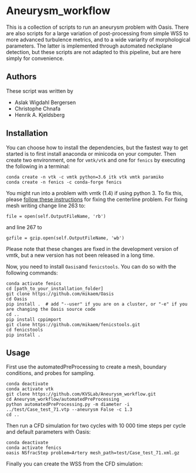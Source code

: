 # Aneurysm_workflow

This is a collection of scripts to run an aneurysm problem with Oasis. There are also scripts for a large variation of post-processing from simple WSS to more advanced turbulence metrics, and to a wide variarity of morphological parameters. The latter is implemented through automated neckplane detection, but these scripts are not adapted to this pipeline, but are here simply for convenience.

## Authors
These script was written by
- Aslak Wigdahl Bergersen
- Christophe Chnafa
- Henrik A. Kjeldsberg

## Installation
You can choose how to install the dependencies, but the fastest way to get started is to first install anaconda or minicoda on your computer. Then create two environment, one for `vmtk/vtk` and one for `fenics` by executing the following in a terminal:
```
conda create -n vtk -c vmtk python=3.6 itk vtk vmtk paramiko
conda create -n fenics -c conda-forge fenics
```

You might run into a problem with vmtk (1.4) if using python 3. To fix this, please [follow these instructions](https://morphman.readthedocs.io/en/latest/installation.html#basic-installation) for fixing the centerline problem. For fixing mesh writing change line 263 to:
```
file = open(self.OutputFileName, 'rb')
````
and line 267 to
```
gzfile = gzip.open(self.OutputFileName, 'wb')
```
Please note that these changes are fixed in the development version of vmtk, but a new version has not been released in a long time.

Now, you need to install `Oasis`and `fenicstools`. You can do so with the following commands:
```
conda activate fenics
cd [path_to_your_installation_folder]
git clone https://github.com/mikaem/Oasis
cd Oasis
pip install .  # add "--user" if you are on a cluster, or "-e" if you are changing the Oasis source code
cd ..
pip install cppimport
git clone https://github.com/mikaem/fenicstools.git
cd fenicstools
pip install . 
```

## Usage
First use the automatedPreProcessing to create a mesh, boundary conditions, and probes for sampling. 

```
conda deactivate
conda activate vtk
git clone https://github.com/KVSLab/Aneurysm_workflow.git
cd Aneurysm_workflow/automatedPreProcessing
python automatedPreProcessing.py -m diameter -i ../test/Case_test_71.vtp --aneurysm False -c 1.3
cd ..
```

Then run a CFD simulation for two cycles with 10 000 time steps per cycle and default parameters with Oasis:
```
conda deactivate
conda activate fenics
oasis NSfracStep problem=Artery mesh_path=test/Case_test_71.xml.gz
```

Finally you can create the WSS from the CFD simulation:
